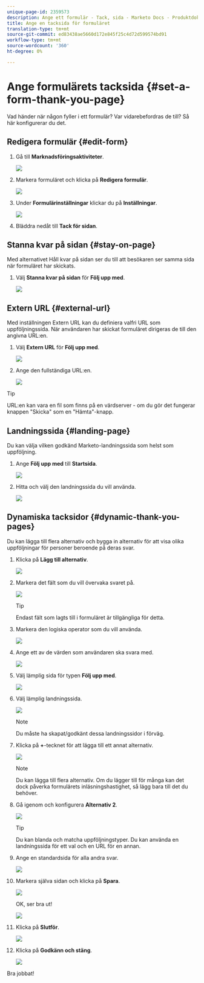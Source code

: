 ```yaml
---
unique-page-id: 2359573
description: Ange ett formulär - Tack, sida - Marketo Docs - Produktdokumentation
title: Ange en tacksida för formuläret
translation-type: tm+mt
source-git-commit: ed83438ae5660d172e845f25c4d72d599574bd91
workflow-type: tm+mt
source-wordcount: '360'
ht-degree: 0%

---
```



# Ange formulärets tacksida {#set-a-form-thank-you-page}

Vad händer när någon fyller i ett formulär? Var vidarebefordras de till? Så här konfigurerar du det.

## Redigera formulär {#edit-form}

1. Gå till **Marknadsföringsaktiviteter**.

   ![](assets/login-marketing-activities-5.png)

1. Markera formuläret och klicka på **Redigera formulär**.

   ![](assets/image2014-9-15-17-3a34-3a14.png)

1. Under **Formulärinställningar** klickar du på **Inställningar**.

   ![](assets/image2014-9-15-17-3a34-3a21.png)

1. Bläddra nedåt till **Tack för sidan**.

## Stanna kvar på sidan {#stay-on-page}

Med alternativet Håll kvar på sidan ser du till att besökaren ser samma sida när formuläret har skickats.

1. Välj **Stanna kvar på sidan** för **Följ upp med**.

   ![](assets/image2014-9-15-17-3a34-3a35.png)

## Extern URL {#external-url}

Med inställningen Extern URL kan du definiera valfri URL som uppföljningssida. När användaren har skickat formuläret dirigeras de till den angivna URL:en.

1. Välj **Extern URL** för **Följ upp med**.

   ![](assets/image2014-9-15-17-3a34-3a45.png)

1. Ange den fullständiga URL:en.

   ![](assets/image2014-9-15-17-3a34-3a53.png)

>[!TIP]
>
>URL:en kan vara en fil som finns på en värdserver - om du gör det fungerar knappen &quot;Skicka&quot; som en &quot;Hämta&quot;-knapp.

## Landningssida {#landing-page}

Du kan välja vilken godkänd Marketo-landningssida som helst som uppföljning.

1. Ange **Följ upp med** till **Startsida**.

   ![](assets/image2014-9-15-17-3a37-3a52.png)

1. Hitta och välj den landningssida du vill använda.

   ![](assets/image2014-9-15-17-3a37-3a59.png)

## Dynamiska tacksidor {#dynamic-thank-you-pages}

Du kan lägga till flera alternativ och bygga in alternativ för att visa olika uppföljningar för personer beroende på deras svar.

1. Klicka på **Lägg till alternativ**.

   ![](assets/image2014-9-15-17-3a38-3a6.png)

1. Markera det fält som du vill övervaka svaret på.

   ![](assets/image2014-9-15-17-3a38-3a12.png)

   >[!TIP]
   >
   >Endast fält som lagts till i formuläret är tillgängliga för detta.

1. Markera den logiska operator som du vill använda.

   ![](assets/image2014-9-15-17-3a38-3a31.png)

1. Ange ett av de värden som användaren ska svara med.

   ![](assets/image2014-9-15-17-3a38-3a40.png)

1. Välj lämplig sida för typen **Följ upp med**.

   ![](assets/image2014-9-15-17-3a38-3a51.png)

1. Välj lämplig landningssida.

   ![](assets/image2014-9-15-17-3a39-3a3.png)

   >[!NOTE]
   >
   >Du måste ha skapat/godkänt dessa landningssidor i förväg.

1. Klicka på **+**-tecknet för att lägga till ett annat alternativ.

   ![](assets/image2014-9-15-17-3a39-3a25.png)

   >[!NOTE]
   >
   >Du kan lägga till flera alternativ. Om du lägger till för många kan det dock påverka formulärets inläsningshastighet, så lägg bara till det du behöver.

1. Gå igenom och konfigurera **Alternativ 2**.

   ![](assets/image2014-9-15-17-3a39-3a44.png)

   >[!TIP]
   >
   >Du kan blanda och matcha uppföljningstyper. Du kan använda en landningssida för ett val och en URL för en annan.

1. Ange en standardsida för alla andra svar.

   ![](assets/image2014-9-15-17-3a40-3a10.png)

1. Markera själva sidan och klicka på **Spara**.

   ![](assets/image2014-9-15-17-3a40-3a26.png)

   OK, ser bra ut!

   ![](assets/image2014-9-15-17-3a40-3a34.png)

1. Klicka på **Slutför**.

   ![](assets/image2014-9-15-17-3a40-3a42.png)

1. Klicka på **Godkänn och stäng**.

   ![](assets/image2014-9-15-17-3a41-3a0.png)

Bra jobbat!

